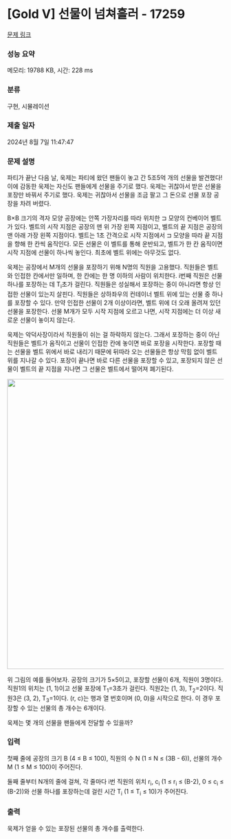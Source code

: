 # [Gold V] 선물이 넘쳐흘러 - 17259 

[문제 링크](https://www.acmicpc.net/problem/17259) 

### 성능 요약

메모리: 19788 KB, 시간: 228 ms

### 분류

구현, 시뮬레이션

### 제출 일자

2024년 8월 7일 11:47:47

### 문제 설명

<p>파티가 끝난 다음 날, 욱제는 파티에 왔던 팬들이 놓고 간 5조5억 개의 선물을 발견했다! 이에 감동한 욱제는 자신도 팬들에게 선물을 주기로 했다. 욱제는 귀찮아서 받은 선물을 포장만 바꿔서 주기로 했다. 욱제는 귀찮아서 선물을 조금 팔고 그 돈으로 선물 포장 공장을 차려 버렸다.</p>

<p>B×B 크기의 격자 모양 공장에는 안쪽 가장자리를 따라 위치한 ⊐ 모양의 컨베이어 벨트가 있다. 벨트의 시작 지점은 공장의 맨 위 가장 왼쪽 지점이고, 벨트의 끝 지점은 공장의 맨 아래 가장 왼쪽 지점이다. 벨트는 1초 간격으로 시작 지점에서 ⊐ 모양을 따라 끝 지점을 향해 한 칸씩 움직인다. 모든 선물은 이 벨트를 통해 운반되고, 벨트가 한 칸 움직이면 시작 지점에 선물이 하나씩 놓인다. 최초에 벨트 위에는 아무것도 없다.</p>

<p>욱제는 공장에서 M개의 선물을 포장하기 위해 N명의 직원을 고용했다. 직원들은 벨트와 인접한 칸에서만 일하며, 한 칸에는 한 명 이하의 사람이 위치한다. i번째 직원은 선물 하나를 포장하는 데 T<sub>i</sub>초가 걸린다. 직원들은 성실해서 포장하는 중이 아니라면 항상 인접한 선물이 있는지 살핀다. 직원들은 상하좌우의 컨테이너 벨트 위에 있는 선물 중 하나를 포장할 수 있다. 만약 인접한 선물이 2개 이상이라면, 벨트 위에 더 오래 올려져 있던 선물을 포장한다. 선물 M개가 모두 시작 지점에 오르고 나면, 시작 지점에는 더 이상 새로운 선물이 놓이지 않는다.</p>

<p>욱제는 악덕사장이라서 직원들이 쉬는 걸 하락하지 않는다. 그래서 포장하는 중이 아닌 직원들은 벨트가 움직이고 선물이 인접한 칸에 놓이면 바로 포장을 시작한다. 포장할 때는 선물을 벨트 위에서 바로 내리기 때문에 뒤따라 오는 선물들은 항상 막힘 없이 벨트 위를 지나갈 수 있다. 포장이 끝나면 바로 다른 선물을 포장할 수 있고, 포장되지 않은 선물이 벨트의 끝 지점을 지나면 그 선물은 벨트에서 떨어져 폐기된다.</p>

<p style="text-align: center;"><img alt="" src="" style="width: 900px; height: 675px;"></p>

<p>위 그림의 예를 들어보자. 공장의 크기가 5×5이고, 포장할 선물이 6개, 직원이 3명이다. 직원1의 위치는 (1, 1)이고 선물 포장에 T<sub>1</sub>=3초가 걸린다. 직원2는 (1, 3), T<sub>2</sub>=2이다. 직원3은 (3, 2), T<sub>3</sub>=1이다. (r, c)는 행과 열 번호이며 (0, 0)을 시작으로 한다. 이 경우 포장할 수 있는 선물의 총 개수는 6개이다.</p>

<p>욱제는 몇 개의 선물을 팬들에게 전달할 수 있을까?</p>

### 입력 

 <p>첫째 줄에 공장의 크기 B (4 ≤ B ≤ 100), 직원의 수 N (1 ≤ N ≤ <meta charset="utf-8">(3B - 6)), 선물의 개수 M (1 ≤ M ≤ 100)이 주어진다.</p>

<p>둘째 줄부터 N개의 줄에 걸쳐, 각 줄마다 i번 직원의 위치 r<sub>i</sub>, c<sub>i</sub> (1 ≤ r<sub>i</sub> ≤ (B-2), 0 ≤ c<sub>i</sub> ≤ (B-2))와 선물 하나를 포장하는데 걸린 시간 T<sub>i</sub> (1 ≤ T<sub>i</sub> ≤ 10)가 주어진다.</p>

### 출력 

 <p>욱제가 얻을 수 있는 포장된 선물의 총 개수를 출력한다.</p>

